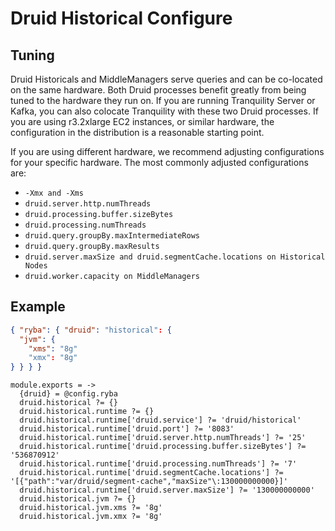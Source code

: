 
# Druid Historical Configure

## Tuning

Druid Historicals and MiddleManagers serve queries and can be co-located on the
same hardware. Both Druid processes benefit greatly from being tuned to the
hardware they run on. If you are running Tranquility Server or Kafka, you can
also colocate Tranquility with these two Druid processes. If you are using
r3.2xlarge EC2 instances, or similar hardware, the configuration in the
distribution is a reasonable starting point.

If you are using different hardware, we recommend adjusting configurations for
your specific hardware. The most commonly adjusted configurations are:

*   `-Xmx and -Xms`
*   `druid.server.http.numThreads`
*   `druid.processing.buffer.sizeBytes`
*   `druid.processing.numThreads`
*   `druid.query.groupBy.maxIntermediateRows`
*   `druid.query.groupBy.maxResults`
*   `druid.server.maxSize and druid.segmentCache.locations on Historical Nodes`
*   `druid.worker.capacity on MiddleManagers`


## Example

```json
{ "ryba": { "druid": "historical": {
  "jvm": {
    "xms": "8g"
    "xmx": "8g"
} } } }
```

    module.exports = ->
      {druid} = @config.ryba
      druid.historical ?= {}
      druid.historical.runtime ?= {}
      druid.historical.runtime['druid.service'] ?= 'druid/historical'
      druid.historical.runtime['druid.port'] ?= '8083'
      druid.historical.runtime['druid.server.http.numThreads'] ?= '25'
      druid.historical.runtime['druid.processing.buffer.sizeBytes'] ?= '536870912'
      druid.historical.runtime['druid.processing.numThreads'] ?= '7'
      druid.historical.runtime['druid.segmentCache.locations'] ?= '[{"path":"var/druid/segment-cache","maxSize"\:130000000000}]'
      druid.historical.runtime['druid.server.maxSize'] ?= '130000000000'
      druid.historical.jvm ?= {}
      druid.historical.jvm.xms ?= '8g'
      druid.historical.jvm.xmx ?= '8g'
      
